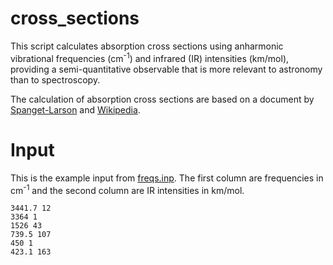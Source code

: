 # cross_sections
This script calculates absorption cross sections using anharmonic vibrational frequencies (cm<sup>-1</sup>) and infrared (IR) intensities (km/mol), providing a semi-quantitative observable that is more relevant to astronomy than to spectroscopy.

The calculation of absorption cross sections are based on a document by [Spanget-Larson](https://www.researchgate.net/publication/279441865_Infrared_Intensity_and_Lorentz_Epsilon_Curve_from_'Gaussian'_FREQ_Output) and [Wikipedia](https://en.wikipedia.org/wiki/Absorption_cross_section).

# Input
This is the example input from [freqs.inp](freqs.inp). The first column are frequencies in cm<sup>-1</sup> and the second column are IR intensities in km/mol.
```
3441.7 12
3364 1
1526 43
739.5 107
450 1
423.1 163
```